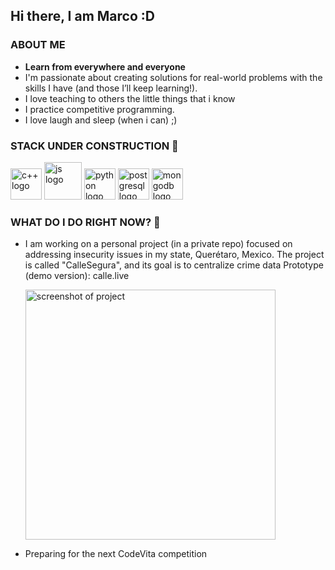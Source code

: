 ## Hi there, I am Marco :D

### ABOUT ME

* **Learn from everywhere and everyone**
* I'm passionate about creating solutions for real-world problems with the skills I have (and those I’ll keep learning!).
* I love teaching to others the little things that i know
* I practice competitive programming.
* I love laugh and sleep (when i can) ;)

### STACK UNDER CONSTRUCTION 💪
<img src="https://github.com/user-attachments/assets/6ca6abf4-1295-4f8f-a311-70351d9a6c29" alt="c++ logo" width="50px" margin="10px"> 

<img src="https://github.com/user-attachments/assets/7bf8ca72-d277-4815-affa-6be638532578" alt ="js logo" width="60px" margin="10px">

<img src="https://github.com/user-attachments/assets/bd8d6744-c997-41d5-9343-037ca88d723e" alt="python logo" width="50px" margin="10px">
<img src="https://github.com/user-attachments/assets/0bfa1760-f5d2-44e5-8dbb-a497cac197cb" alt ="postgresql logo" width="50px" margin="10px">
<img src="https://github.com/user-attachments/assets/567d97fa-4afc-4061-bed2-b8dd80cf44d7" alt ="mongodb logo" width="50px" margin="10px">

### WHAT DO I DO RIGHT NOW? 🧐

* I am working on a personal project (in a private repo) focused on addressing insecurity issues in my state, Querétaro, Mexico. The project is called "CalleSegura", and its goal is to centralize crime data
  Prototype (demo version): calle.live


  <img src="https://github.com/user-attachments/assets/a05f0d25-387d-4ebe-91ba-6d215b0ebef1" alt="screenshot of project" width="400px">

* Preparing for the next CodeVita competition

